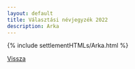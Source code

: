 ```yaml
---
layout: default
title: Választási névjegyzék 2022
description: Arka
---
```


{% include settlementHTMLs/Arka.html %}

[Vissza](./)